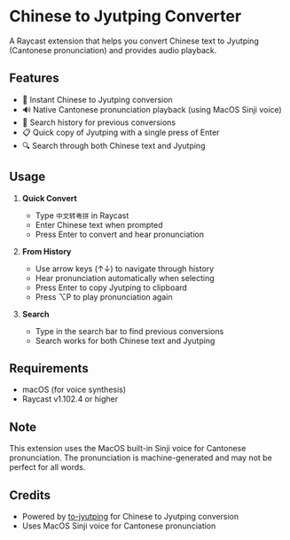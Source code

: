 # Chinese to Jyutping Converter

A Raycast extension that helps you convert Chinese text to Jyutping (Cantonese pronunciation) and provides audio playback.

## Features

- 🔄 Instant Chinese to Jyutping conversion
- 🔊 Native Cantonese pronunciation playback (using MacOS Sinji voice)
- 📝 Search history for previous conversions
- 📋 Quick copy of Jyutping with a single press of Enter
- 🔍 Search through both Chinese text and Jyutping

## Usage

1. **Quick Convert**
   - Type `中文转粤拼` in Raycast
   - Enter Chinese text when prompted
   - Press Enter to convert and hear pronunciation

2. **From History**
   - Use arrow keys (↑↓) to navigate through history
   - Hear pronunciation automatically when selecting
   - Press Enter to copy Jyutping to clipboard
   - Press ⌥P to play pronunciation again

3. **Search**
   - Type in the search bar to find previous conversions
   - Search works for both Chinese text and Jyutping

## Requirements

- macOS (for voice synthesis)
- Raycast v1.102.4 or higher

## Note

This extension uses the MacOS built-in Sinji voice for Cantonese pronunciation. The pronunciation is machine-generated and may not be perfect for all words.

## Credits

- Powered by [to-jyutping](https://www.npmjs.com/package/to-jyutping) for Chinese to Jyutping conversion
- Uses MacOS Sinji voice for Cantonese pronunciation

